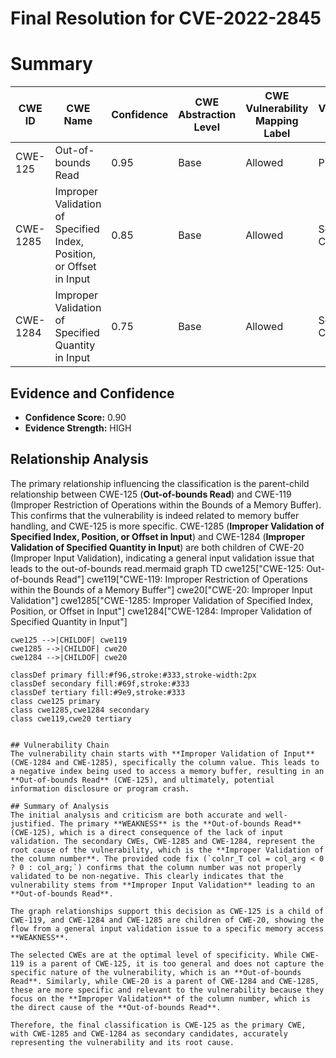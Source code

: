 # Final Resolution for CVE-2022-2845

# Summary
| CWE ID    | CWE Name                                                        | Confidence | CWE Abstraction Level | CWE Vulnerability Mapping Label | CWE-Vulnerability Mapping Notes |
| --------- | --------------------------------------------------------------- | ---------- | --------------------- | ------------------------------- | ----------------------------- |
| CWE-125   | Out-of-bounds Read                                            | 0.95       | Base                  | Allowed                         | Primary CWE                   |
| CWE-1285  | Improper Validation of Specified Index, Position, or Offset in Input | 0.85       | Base                  | Allowed                         | Secondary Candidate            |
| CWE-1284  | Improper Validation of Specified Quantity in Input                      | 0.75       | Base                  | Allowed                         | Secondary Candidate            |

## Evidence and Confidence

*   **Confidence Score:** 0.90
*   **Evidence Strength:** HIGH

## Relationship Analysis
The primary relationship influencing the classification is the parent-child relationship between CWE-125 (**Out-of-bounds Read**) and CWE-119 (Improper Restriction of Operations within the Bounds of a Memory Buffer). This confirms that the vulnerability is indeed related to memory buffer handling, and CWE-125 is more specific. CWE-1285 (**Improper Validation of Specified Index, Position, or Offset in Input**) and CWE-1284 (**Improper Validation of Specified Quantity in Input**) are both children of CWE-20 (Improper Input Validation), indicating a general input validation issue that leads to the out-of-bounds read.mermaid
graph TD
    cwe125["CWE-125: Out-of-bounds Read"]
    cwe119["CWE-119: Improper Restriction of Operations within the Bounds of a Memory Buffer"]
    cwe20["CWE-20: Improper Input Validation"]
    cwe1285["CWE-1285: Improper Validation of Specified Index, Position, or Offset in Input"]
    cwe1284["CWE-1284: Improper Validation of Specified Quantity in Input"]

    cwe125 -->|CHILDOF| cwe119
    cwe1285 -->|CHILDOF| cwe20
    cwe1284 -->|CHILDOF| cwe20

    classDef primary fill:#f96,stroke:#333,stroke-width:2px
    classDef secondary fill:#69f,stroke:#333
    classDef tertiary fill:#9e9,stroke:#333
    class cwe125 primary
    class cwe1285,cwe1284 secondary
    class cwe119,cwe20 tertiary
```

## Vulnerability Chain
The vulnerability chain starts with **Improper Validation of Input** (CWE-1284 and CWE-1285), specifically the column value. This leads to a negative index being used to access a memory buffer, resulting in an **Out-of-bounds Read** (CWE-125), and ultimately, potential information disclosure or program crash.

## Summary of Analysis
The initial analysis and criticism are both accurate and well-justified. The primary **WEAKNESS** is the **Out-of-bounds Read** (CWE-125), which is a direct consequence of the lack of input validation. The secondary CWEs, CWE-1285 and CWE-1284, represent the root cause of the vulnerability, which is the **Improper Validation of the column number**. The provided code fix (`colnr_T col = col_arg < 0 ? 0 : col_arg;`) confirms that the column number was not properly validated to be non-negative. This clearly indicates that the vulnerability stems from **Improper Input Validation** leading to an **Out-of-bounds Read**.

The graph relationships support this decision as CWE-125 is a child of CWE-119, and CWE-1284 and CWE-1285 are children of CWE-20, showing the flow from a general input validation issue to a specific memory access **WEAKNESS**.

The selected CWEs are at the optimal level of specificity. While CWE-119 is a parent of CWE-125, it is too general and does not capture the specific nature of the vulnerability, which is an **Out-of-bounds Read**. Similarly, while CWE-20 is a parent of CWE-1284 and CWE-1285, these are more specific and relevant to the vulnerability because they focus on the **Improper Validation** of the column number, which is the direct cause of the **Out-of-bounds Read**.

Therefore, the final classification is CWE-125 as the primary CWE, with CWE-1285 and CWE-1284 as secondary candidates, accurately representing the vulnerability and its root cause.
```